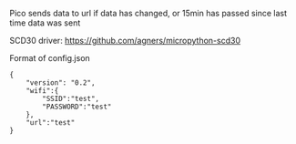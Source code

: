 Pico sends data to url if data has changed, or 15min has passed since last time data was sent


SCD30 driver: https://github.com/agners/micropython-scd30


Format of config.json
```
{
    "version": "0.2",
    "wifi":{
        "SSID":"test",
        "PASSWORD":"test"
    },
    "url":"test"
}
```
